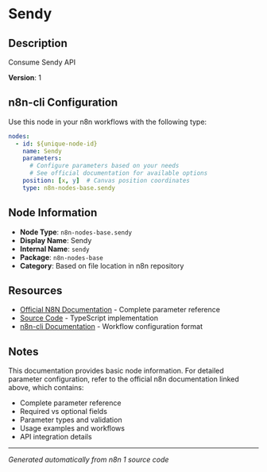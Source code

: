 # Sendy

## Description

Consume Sendy API

**Version**: 1

## n8n-cli Configuration

Use this node in your n8n workflows with the following type:

```yaml
nodes:
  - id: ${unique-node-id}
    name: Sendy
    parameters:
      # Configure parameters based on your needs
      # See official documentation for available options
    position: [x, y]  # Canvas position coordinates
    type: n8n-nodes-base.sendy
```

## Node Information

- **Node Type**: `n8n-nodes-base.sendy`
- **Display Name**: Sendy
- **Internal Name**: `sendy`
- **Package**: `n8n-nodes-base`
- **Category**: Based on file location in n8n repository

## Resources

- [Official N8N Documentation](https://docs.n8n.io/integrations/builtin/app-nodes/n8n-nodes-base.sendy/) - Complete parameter reference
- [Source Code](https://github.com/n8n-io/n8n/blob/master/packages/nodes-base/nodes/Sendy/Sendy.node.ts) - TypeScript implementation
- [n8n-cli Documentation](https://github.com/edenreich/n8n-cli) - Workflow configuration format

## Notes

This documentation provides basic node information. For detailed parameter configuration, 
refer to the official n8n documentation linked above, which contains:

- Complete parameter reference
- Required vs optional fields
- Parameter types and validation
- Usage examples and workflows
- API integration details

---
*Generated automatically from n8n 1 source code*
